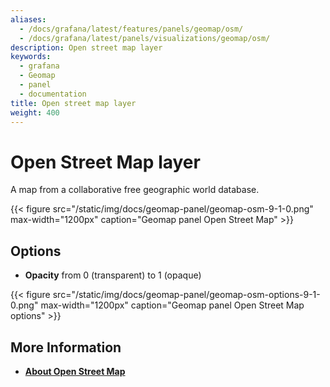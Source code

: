 ```yaml
---
aliases:
  - /docs/grafana/latest/features/panels/geomap/osm/
  - /docs/grafana/latest/panels/visualizations/geomap/osm/
description: Open street map layer
keywords:
  - grafana
  - Geomap
  - panel
  - documentation
title: Open street map layer
weight: 400
---
```


# Open Street Map layer

A map from a collaborative free geographic world database.

{{< figure src="/static/img/docs/geomap-panel/geomap-osm-9-1-0.png" max-width="1200px" caption="Geomap panel Open Street Map" >}}

## Options

- **Opacity** from 0 (transparent) to 1 (opaque)

{{< figure src="/static/img/docs/geomap-panel/geomap-osm-options-9-1-0.png" max-width="1200px" caption="Geomap panel Open Street Map options" >}}

## More Information

- [**About Open Street Map**](https://www.openstreetmap.org/about)
